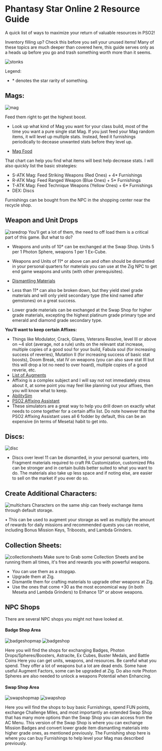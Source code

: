 # Phantasy Star Online 2 Resource Guide
A quick list of ways to maximize your return of valuable resources in PSO2!

Inventory filling up? Check this before you sell your unused items!
Many of these topics are much deeper than covered here, this guide serves only as a heads up before you go and trash something worth more than it seems.

![stonks](stonks.jpg)

Legend: 
- \* denotes the star rarity of something.


## Mags:
![mag](Baby-Mag-1-.png)

Feed them right to get the highest boost.

- Look up what kind of Mag you want for your class build, most of the time you want a pure single stat Mag. If you just feed your Mag random items, it will level up multiple stats. Instead, feed it furnishings periodically to decease unwanted stats before they level up.

- [Mag Food](https://pso.fandom.com/wiki/Mag#Food_items)

That chart can help you find what items will best help decrease stats. I will also quickly list the basic strategies:
- S-ATK Mag: Feed Striking Weapons (Red Ones) + 4* Furnishings
- R-ATK Mag: Feed Ranged Weapon (Blue Ones) + 5* Furnishings
- T-ATK Mag: Feed Technique Weapons (Yellow Ones) + 6* Furnishings
- DEX: Discs

Furnishings can be bought from the NPC in the shopping center near the recycle shop.

## Weapon and Unit Drops
![raredrop](raredrop.jpg)
You’ll get a lot of them, the need to off load them is a critical part of this game. But what to do?

- Weapons and units of 10* can be exchanged at the Swap Shop. Units 5 per 1 Photon Sphere, weapons 1 per 1 Ex-Cube.

- Weapons and Units of 11* or above can  and often should be dismantled in your personal quarters for materials you can use at the Zig NPC to get end game weapons and units (with other prerequisites).
- [Dismantling Materials](https://pso2na.arks-visiphone.com/wiki/Crafting_Materials)
- Less than 11* can also be broken down, but they yield steel grade materials and will only yield secondary type (the kind named after gemstones) on a great success.
- Lower grade materials can be exchanged at the Swap Shop for higher grade materials, excepting the highest platinum grade primary type and emerald and diamond grade secondary type.

**You’ll want to keep certain Affixes:**
- Things like Modulator, Crack, Glares, Veterans Resolve, level III or above on ~4 slot (average, not a rule) units on the relevant stat increase, multiple copies of a good soul for your build, Fabula soul (for increasing success of reveries), Mutation II (for increasing success of basic stat boosts), Doom Break, stat IV on weapons (you can also save stat III but this will drop a lot no need to over hoard), multiple copies of a good reverie, etc.
- [List of Augments](https://pso2na.arks-visiphone.com/wiki/List_of_Augments)
- Affixing is a complex subject and I will say not not immediately stress about it, at some point you may feel like planning out your affixes, then you will know what to keep.
- [AbilitySim](https://arks-layer.com/abilitysim/na/)
- [PSO2 Affixing Assistant](https://corvous.github.io/PSO2AffixingAssistant/)
- These simulators are a great way to help you drill down on exactly what needs to come together for a certain affix list. Do note however that the PSO2 Affixing Assistant uses all 6 fodder by default, this can be an expensive (in terms of Meseta) habit to get into.


## Discs:
![disc](pacust.png)
- Discs over level 11 can be dismantled, in your personal quarters, into Fragment materials required to craft PA Customization, customized PAs can be stronger and in certain builds better suited to what you want to do. The materials also take up less space and if noting else, are easier to sell on the market if you ever do so.


## Create Additional Characters:
![multichars](createnewchar.png)
Characters on the same ship can freely exchange items through default storage.

• This can be used to augment your storage as well as multiply the amount of rewards for daily missions and recommended quests you can receive, including Bonus Mission Keys, Triboosts, and Lambda Grinders.


## Collection Sheets:
![collectionsheets](collectionfolder.png)
Make sure to Grab some Collection Sheets and be running them all times, it's free and rewards you with powerful weapons. 


- You can use them as a stopgap.
- Upgrade them at Zig.
- Dismantle them for crafting materials to upgrade other weapons at Zig.
- Use the ones that come +30 as the most economical way (in both Meseta and Lambda Grinders) to Enhance 13* or above weapons.


## NPC Shops
There are several NPC shops you might not have looked at.

#### Badge Shop Area

![badgeshopmap](badgeshopmap.png)
![badgeshop](badgeshop.jpg)

Here you will find the shops for exchanging Badges, Photon Drops/Spheres/Boosters, Astracite, Ex Cubes, Buster Medals, and Battle Coins Here you can get units, weapons, and resources. Be careful what you spend. They offer a lot of weapons but a lot are dead ends. Some have useful Augment Factors, some can be upgraded at Zig. Do also note Photon Spheres are also needed to unlock a weapons Potential when Enhancing.

#### Swap Shop Area

![swapshopmap](swapshopmap.png)
![swapshop](swapshop.png)

Here you will find the shops to buy basic Furnishings, spend FUN points, exchange Challenge Miles, and most importantly an extended Swap Shop that has many more options than the Swap Shop you can access from the AC Menu. This version of the Swap Shop is where you can exchange Mission Badges and convert lower grade item dismantling materials into higher grade ones, as mentioned previously. The Furnishing shop here is where you can buy Furnishings to help level your Mag mas described previously.
